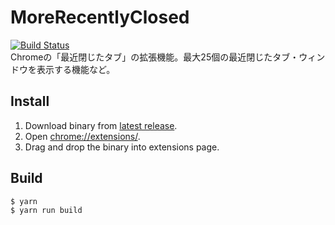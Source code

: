 # MoreRecentlyClosed
[![Build Status](https://travis-ci.org/prince0203/MoreRecentlyClosed.svg?branch=master)](https://travis-ci.org/prince0203/MoreRecentlyClosed)  
Chromeの「最近閉じたタブ」の拡張機能。最大25個の最近閉じたタブ・ウィンドウを表示する機能など。

## Install

1. Download binary from [latest release](https://github.com/prince0203/MoreRecentlyClosed/releases/latest).
1. Open [chrome://extensions/](chrome://extensions/).
1. Drag and drop the binary into extensions page.

## Build

```bash
$ yarn
$ yarn run build
```
